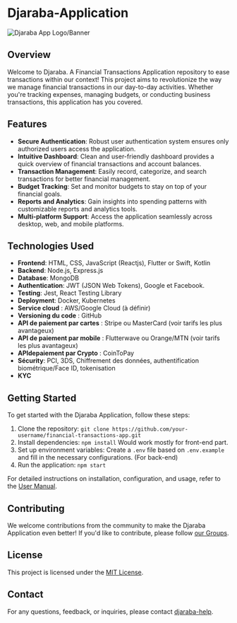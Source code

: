 # Djaraba-Application

![Djaraba App Logo/Banner](https://example.com/financial_transactions_app_banner.png)

## Overview

Welcome to Djaraba. A Financial Transactions Application repository to ease transactions within our context! This project aims to revolutionize the way we manage financial transactions in our day-to-day activities. Whether you're tracking expenses, managing budgets, or conducting business transactions, this application has you covered.

## Features

- **Secure Authentication**: Robust user authentication system ensures only authorized users access the application.
- **Intuitive Dashboard**: Clean and user-friendly dashboard provides a quick overview of financial transactions and account balances.
- **Transaction Management**: Easily record, categorize, and search transactions for better financial management.
- **Budget Tracking**: Set and monitor budgets to stay on top of your financial goals.
- **Reports and Analytics**: Gain insights into spending patterns with customizable reports and analytics tools.
- **Multi-platform Support**: Access the application seamlessly across desktop, web, and mobile platforms.

## Technologies Used

- **Frontend**: HTML, CSS, JavaScript (Reactjs), Flutter or Swift, Kotlin
- **Backend**: Node.js, Express.js
- **Database**: MongoDB
- **Authentication**: JWT (JSON Web Tokens), Google et Facebook.
- **Testing**: Jest, React Testing Library
- **Deployment**: Docker, Kubernetes
- **Service cloud** : AWS/Google Cloud (à définir)
- **Versioning du code** : GitHub
- **API de paiement par cartes** : Stripe ou MasterCard (voir tarifs les plus avantageux)
- **API de paiement par mobile** : Flutterwave ou Orange/MTN (voir tarifs les plus avantageux)
- **APIdepaiement par Crypto** : CoinToPay
- **Sécurity**: PCI, 3DS, Chiffrement des données, authentification biométrique/Face ID,
 tokenisation
- **KYC**

## Getting Started

To get started with the Djaraba Application, follow these steps:

1. Clone the repository: `git clone https://github.com/your-username/financial-transactions-app.git`
2. Install dependencies: `npm install` Would work mostly for front-end part. 
3. Set up environment variables: Create a `.env` file based on `.env.example` and fill in the necessary configurations. (For back-end)
4. Run the application: `npm start`

For detailed instructions on installation, configuration, and usage, refer to the [User Manual](./docs/user_manual.md).

## Contributing

We welcome contributions from the community to make the Djaraba Application even better! If you'd like to contribute, please follow [our Groups](./CONTRIBUTING.md).

## License

This project is licensed under the [MIT License](./LICENSE).

## Contact

For any questions, feedback, or inquiries, please contact [djaraba-help](mailto:djaraba-help@email.com).

